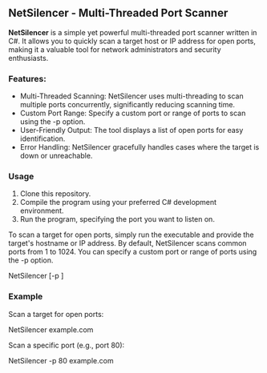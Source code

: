 ## NetSilencer - Multi-Threaded Port Scanner

**NetSilencer** is a simple yet powerful multi-threaded port scanner written in C#. It allows you to quickly scan a target host or IP address for open ports, making it a valuable tool for network administrators and security enthusiasts.

### Features:

- Multi-Threaded Scanning: NetSilencer uses multi-threading to scan multiple ports concurrently, significantly reducing scanning time.
- Custom Port Range: Specify a custom port or range of ports to scan using the -p option.
- User-Friendly Output: The tool displays a list of open ports for easy identification.
- Error Handling: NetSilencer gracefully handles cases where the target is down or unreachable.

### Usage

1. Clone this repository.
2. Compile the program using your preferred C# development environment.
3. Run the program, specifying the port you want to listen on.

To scan a target for open ports, simply run the executable and provide the target's hostname or IP address. By default, NetSilencer scans common ports from 1 to 1024. You can specify a custom port or range of ports using the -p option.

NetSilencer [-p <port>] <target>

### Example

Scan a target for open ports:

NetSilencer example.com

Scan a specific port (e.g., port 80):

NetSilencer -p 80 example.com
